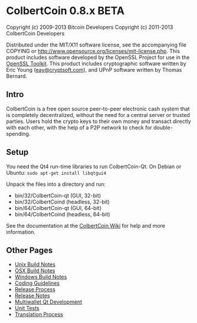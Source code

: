 ColbertCoin 0.8.x BETA
====================

Copyright (c) 2009-2013 Bitcoin Developers
Copyright (c) 2011-2013 ColbertCoin Developers

Distributed under the MIT/X11 software license, see the accompanying
file COPYING or http://www.opensource.org/licenses/mit-license.php.
This product includes software developed by the OpenSSL Project for use in the [OpenSSL Toolkit](http://www.openssl.org/). This product includes
cryptographic software written by Eric Young ([eay@cryptsoft.com](mailto:eay@cryptsoft.com)), and UPnP software written by Thomas Bernard.


Intro
---------------------
ColbertCoin is a free open source peer-to-peer electronic cash system that is
completely decentralized, without the need for a central server or trusted
parties.  Users hold the crypto keys to their own money and transact directly
with each other, with the help of a P2P network to check for double-spending.


Setup
---------------------
You need the Qt4 run-time libraries to run ColbertCoin-Qt. On Debian or Ubuntu:
	`sudo apt-get install libqtgui4`

Unpack the files into a directory and run:

- bin/32/ColbertCoin-qt (GUI, 32-bit)
- bin/32/ColbertCoind (headless, 32-bit)
- bin/64/ColbertCoin-qt (GUI, 64-bit)
- bin/64/ColbertCoind (headless, 64-bit)

See the documentation at the [ColbertCoin Wiki](http://ColbertCoin.info)
for help and more information.


Other Pages
---------------------
- [Unix Build Notes](build-unix.md)
- [OSX Build Notes](build-osx.md)
- [Windows Build Notes](build-msw.md)
- [Coding Guidelines](coding.md)
- [Release Process](release-process.md)
- [Release Notes](release-notes.md)
- [Multiwallet Qt Development](multiwallet-qt.md)
- [Unit Tests](unit-tests.md)
- [Translation Process](translation_process.md)

